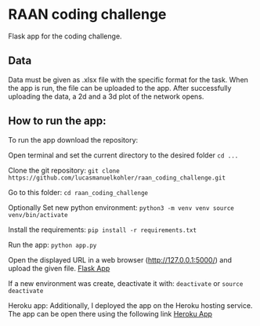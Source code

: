 # RAAN coding challenge
Flask app for the coding challenge. 

## Data
Data must be given as .xlsx file with the specific format for the task. 
When the app is run, the file can be uploaded to the app. 
After successfully uploading the data, a 2d and a 3d plot of the network opens. 


## How to run the app:
To run the app download the repository:

Open terminal and set the current directory to the desired folder 
`cd ...`

Clone the git repository:
`git clone https://github.com/lucasmanuelkohler/raan_coding_challenge.git`

Go to this folder:
`cd raan_coding_challenge`

Optionally Set new python environment:
`
python3 -m venv venv
source venv/bin/activate
`

Install the requirements:
`pip install -r requirements.txt`

Run the app:
`python app.py`

Open the displayed URL in a web browser (http://127.0.0.1:5000/) and upload the given file. 
[Flask App](http://127.0.0.1:5000/)

If a new environment was create, deactivate it with:
`deactivate` or `source deactivate` 

Heroku app:
Additionally, I deployed the app on the Heroku hosting service.
The app can be open there using the following link [Heroku App](https://raan-app.herokuapp.com)
